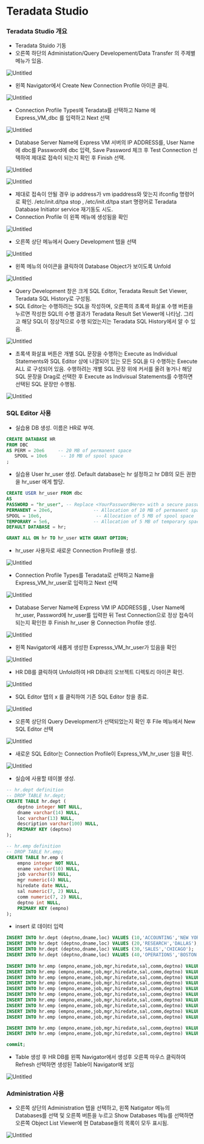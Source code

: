 # Teradata Studio

### Teradata Studio 개요

- Teradata Stuido 기동
- 오른쪽 하단의 Administation/Query Developement/Data Transfer 의 주제별 메뉴가 있음.

![Untitled](Teradata%20Studio%207083e76d0add4b2a83fba4eb99faa5c2/Untitled.png)

- 왼쪽 Navigator에서 Create New Connection Profile 아이콘 클릭.

![Untitled](Teradata%20Studio%207083e76d0add4b2a83fba4eb99faa5c2/Untitled%201.png)

- Connection Profile Types에 Teradata를 선택하고 Name 에 Express_VM_dbc 를 입력하고 Next 선택

![Untitled](Teradata%20Studio%207083e76d0add4b2a83fba4eb99faa5c2/Untitled%202.png)

- Database Server Name에 Express VM 서버의 IP ADDRESS를, User Name에 dbc를 Password에 dbc 입력, Save Password 체크 후 Test Connection 선택하여 제대로 접속이 되는지 확인 후 Finish 선택.

![Untitled](Teradata%20Studio%207083e76d0add4b2a83fba4eb99faa5c2/Untitled%203.png)

![Untitled](Teradata%20Studio%207083e76d0add4b2a83fba4eb99faa5c2/Untitled%204.png)

- 제대로 접속이 안될 경우 ip address가 vm ipaddress와 맞는지 ifconfig 명령어로 확인. /etc/init.d/tpa stop , /etc/init.d/tpa start  명령어로 Teradata Database Initiator service 재기동도 시도.
- Connection Profile 이 왼쪽 메뉴에 생성됨을 확인

![Untitled](Teradata%20Studio%207083e76d0add4b2a83fba4eb99faa5c2/Untitled%205.png)

- 오른쪽 상단 메뉴에서 Query Development 탭을 선택

![Untitled](Teradata%20Studio%207083e76d0add4b2a83fba4eb99faa5c2/Untitled%206.png)

- 왼쪽 메뉴의 아이콘을 클릭하여 Database Object가 보이도록 Unfold

![Untitled](Teradata%20Studio%207083e76d0add4b2a83fba4eb99faa5c2/Untitled%207.png)

- Query Development 창은 크게 SQL Editor, Teradata Result Set Viewer, Teradata SQL History로 구성됨.
- SQL Editor는 수행하려는 SQL을 작성하며, 오른쪽의 초록색 화살표 수행 버튼을 누르면 작성한 SQL의 수행 결과가 Teradata Result Set Viewer에 나타남. 그리고 해당 SQL이 정상적으로 수행 되었는지는 Teradata SQL History에서 알 수 있음.

![Untitled](Teradata%20Studio%207083e76d0add4b2a83fba4eb99faa5c2/Untitled%208.png)

- 초록색 화살표 버튼은 개별 SQL 문장을 수행하는 Execute as Individual Statements와 SQL Editor 상에 나열되어 있는 모든 SQL을 다 수행하는 Execute ALL 로 구성되어 있음. 수행하려는 개별 SQL 문장 위에 커서를 올려 놓거나 해당 SQL 문장을 Drag로 선택한 후 Execute as Indivisual Statements를 수행하면 선택된 SQL 문장만 수행됨.

![Untitled](Teradata%20Studio%207083e76d0add4b2a83fba4eb99faa5c2/Untitled%209.png)

### SQL Editor 사용

- 실습용 DB 생성. 이름은 HR로 부여.

```sql
CREATE DATABASE HR
FROM DBC
AS PERM = 20e6     -- 20 MB of permanent space
   SPOOL = 10e6     -- 10 MB of spool space
;
```

- 실습용 User hr_user 생성. Default database는 hr 설정하고 hr DB의 모든 권한을 hr_user 에게 할당.

```sql
CREATE USER hr_user FROM dbc
AS
PASSWORD = "hr_user", -- Replace <YourPasswordHere> with a secure password
PERMANENT = 20e6,               -- Allocation of 10 MB of permanent space
SPOOL = 10e6,                    -- Allocation of 5 MB of spool space
TEMPORARY = 5e6,                -- Allocation of 5 MB of temporary space
DEFAULT DATABASE = hr;

GRANT ALL ON hr TO hr_user WITH GRANT OPTION;
```

- hr_user 사용자로 새로운 Connection Profile을 생성.

![Untitled](Teradata%20Studio%207083e76d0add4b2a83fba4eb99faa5c2/Untitled%2010.png)

- Connection Profile Types를 Teradata로 선택하고 Name을 Express_VM_hr_user로 입력하고 Next 선택

![Untitled](Teradata%20Studio%207083e76d0add4b2a83fba4eb99faa5c2/Untitled%2011.png)

- Database Server Name에 Express VM IP ADDRESS를 , User Name에 hr_user, Password에 hr_user를 입력한 뒤 Test Connection으로 정상 접속이 되는지 확인한 후 Finish hr_user 용 Connection Profile 생성.

![Untitled](Teradata%20Studio%207083e76d0add4b2a83fba4eb99faa5c2/Untitled%2012.png)

- 왼쪽 Navigator에 새롭게 생성한 Expresss_VM_hr_user가 있음을 확인

![Untitled](Teradata%20Studio%207083e76d0add4b2a83fba4eb99faa5c2/Untitled%2013.png)

- HR DB를 클릭하여 Unfold하여 HR DB내의 오브젝트 디렉토리 아이콘 확인.

![Untitled](Teradata%20Studio%207083e76d0add4b2a83fba4eb99faa5c2/Untitled%2014.png)

- SQL Editor 탭의 x 를 클릭하여 기존 SQL Editor 창을 종료.

![Untitled](Teradata%20Studio%207083e76d0add4b2a83fba4eb99faa5c2/Untitled%2015.png)

- 오른쪽 상단의 Query Development가 선택되었는지 확인 후 File 메뉴에서 New SQL Editor 선택

![Untitled](Teradata%20Studio%207083e76d0add4b2a83fba4eb99faa5c2/Untitled%2016.png)

- 새로운 SQL Editor는 Connection Profile이 Express_VM_hr_user 임을 확인.

![Untitled](Teradata%20Studio%207083e76d0add4b2a83fba4eb99faa5c2/Untitled%2017.png)

- 실습에 사용할 테이블 생성.

```sql
-- hr.dept definition
-- DROP TABLE hr.dept;
CREATE TABLE hr.dept (
	deptno integer NOT NULL,
	dname varchar(14) NULL,
	loc varchar(13) NULL,
	description varchar(100) NULL,
	PRIMARY KEY (deptno)
);

-- hr.emp definition
-- DROP TABLE hr.emp;
CREATE TABLE hr.emp (
	empno integer NOT NULL,
	ename varchar(10) NULL,
	job varchar(9) NULL,
	mgr numeric(4) NULL,
	hiredate date NULL,
	sal numeric(7, 2) NULL,
	comm numeric(7, 2) NULL,
	deptno int NULL,
	PRIMARY KEY (empno)
);
```

- insert 로 데이터 입력

```sql
INSERT INTO hr.dept (deptno,dname,loc) VALUES (10,'ACCOUNTING','NEW YORK');
INSERT INTO hr.dept (deptno,dname,loc) VALUES (20,'RESEARCH','DALLAS');
INSERT INTO hr.dept (deptno,dname,loc) VALUES (30,'SALES','CHICAGO');
INSERT INTO hr.dept (deptno,dname,loc) VALUES (40,'OPERATIONS','BOSTON');
	 
INSERT INTO hr.emp (empno,ename,job,mgr,hiredate,sal,comm,deptno) VALUES (7369,'SMITH','CLERK',7902,'1980-12-17',800.00,NULL,20);
INSERT INTO hr.emp (empno,ename,job,mgr,hiredate,sal,comm,deptno) VALUES 	 (7499,'ALLEN','SALESMAN',7698,'1981-02-20',1600.00,300.00,30);
INSERT INTO hr.emp (empno,ename,job,mgr,hiredate,sal,comm,deptno) VALUES 	 (7521,'WARD','SALESMAN',7698,'1981-02-22',1250.00,500.00,30);
INSERT INTO hr.emp (empno,ename,job,mgr,hiredate,sal,comm,deptno) VALUES 	 (7566,'JONES','MANAGER',7839,'1981-04-02',2975.00,NULL,20);
INSERT INTO hr.emp (empno,ename,job,mgr,hiredate,sal,comm,deptno) VALUES 	 (7654,'MARTIN','SALESMAN',7698,'1981-09-28',1250.00,1400.00,30);
INSERT INTO hr.emp (empno,ename,job,mgr,hiredate,sal,comm,deptno) VALUES 	 (7698,'BLAKE','MANAGER',7839,'1981-05-01',2850.00,NULL,30);
INSERT INTO hr.emp (empno,ename,job,mgr,hiredate,sal,comm,deptno) VALUES 	 (7782,'CLARK','MANAGER',7839,'1981-06-09',2450.00,NULL,10);
INSERT INTO hr.emp (empno,ename,job,mgr,hiredate,sal,comm,deptno) VALUES 	 (7839,'KING','PRESIDENT',NULL,'1981-11-17',5000.00,NULL,10);
INSERT INTO hr.emp (empno,ename,job,mgr,hiredate,sal,comm,deptno) VALUES 	 (7844,'TURNER','SALESMAN',7698,'1981-09-08',1500.00,0.00,30);
INSERT INTO hr.emp (empno,ename,job,mgr,hiredate,sal,comm,deptno) VALUES 	 (7900,'JAMES','CLERK',7698,'1981-12-03',950.00,NULL,30);

INSERT INTO hr.emp (empno,ename,job,mgr,hiredate,sal,comm,deptno) VALUES (7902,'FORD','ANALYST',7566,'1981-12-03',3000.00,NULL,20);
INSERT INTO hr.emp (empno,ename,job,mgr,hiredate,sal,comm,deptno) VALUES 	 (7934,'MILLER','CLERK',7782,'1982-01-23',1300.00,NULL,10);

commit;
```

- Table 생성 후 HR DB를 왼쪽 Navigator에서 생성후 오른쪽 마우스 클릭하여 Refresh 선택하면 생성된 Table이 Navigator에 보임

![Untitled](Teradata%20Studio%207083e76d0add4b2a83fba4eb99faa5c2/Untitled%2018.png)

### Administration 사용

- 오른쪽 상단의 Administration 탭을 선택하고, 왼쪽 Natigator 메뉴의 Databases를 선택 및 오른쪽 버튼을 누르고 Show Databases 메뉴를 선택하면 오른쪽 Object List Viewer에 현 Database들의 목록이 모두 표시됨.

![Untitled](Teradata%20Studio%207083e76d0add4b2a83fba4eb99faa5c2/Untitled%2019.png)